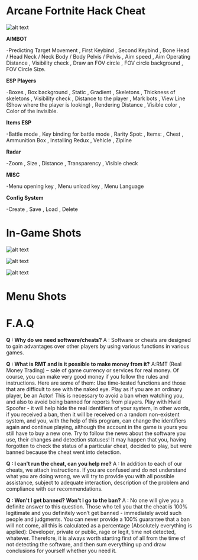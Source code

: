 # **Arcane Fortnite Hack Cheat**
![alt text](https://i.ibb.co/2tYyQMh/s-l1200.jpg)

**AIMBOT**


-Predicting Target Movement
, First Keybind
, Second Keybind
, Bone
  Head / Head
  Neck / Neck
  Body / Body
  Pelvis / Pelvis
, Aim speed
, Aim Operating Distance
, Visibility check
, Draw an FOV circle
, FOV circle background
, FOV Circle Size​.


**ESP Players**


-Boxes
, Box background
, Static
, Gradient
, Skeletons
, Thickness of skeletons
, Visibility check
, Distance to the player
, Mark bots
, View Line (Show where the player is looking)
, Rendering Distance
, Visible color
, Color of the invisible.

**Items ESP**


-Battle mode
, Key binding for battle mode
, Rarity Spot:
, Items:
, Chest
, Ammunition Box
, Installing Redux
, Vehicle
, Zipline


**Radar**


-Zoom
, Size
, Distance
, Transparency
, Visible check


**MISC**


-Menu opening key
, Menu unload key
, Menu Language


**Config System**


-Create
, Save
, Load
, Delete

# **In-Game Shots**

![alt text](https://i.ibb.co/P6t2rrK/8-webp-204360026fe168006edcb519cd76235a.webp)

![alt text](https://i.ibb.co/fGjFJK6/1-webp-de84634a85e5da44158138d562c41b8b.webp)

![alt text](https://i.ibb.co/8Bkvb2p/2-webp-bc1qpxg945ayn39esntuaxwkd8qa92fmrzjlx8csfs.webp)

# **Menu Shots**



# **F.A.Q**

**Q : Why do we need software/cheats?**
A : Software or cheats are designed to gain advantages over other players by using various functions in various games.


**Q : What is RMT and is it possible to make money from it?**
A:RMT (Real Money Trading) – sale of game currency or services for real money. Of course, you can make very good money if you follow the rules and instructions. Here are some of them:
Use time-tested functions and those that are difficult to see with the naked eye.
Play as if you are an ordinary player, be an Actor! This is necessary to avoid a ban when watching you, and also to avoid being banned for reports from players.
Play with Hwid Spoofer - it will help hide the real identifiers of your system, in other words, if you received a ban, then it will be received on a random non-existent system, and you, with the help of this program, can change the identifiers again and continue playing, although the account in the game is yours you still have to buy a new one.
Try to follow the news about the software you use, their changes and detection statuses! It may happen that you, having forgotten to check the status of a particular cheat, decided to play, but were banned because the cheat went into detection.


**Q : I can't run the cheat, can you help me?**
A : In addition to each of our cheats, we attach instructions. If you are confused and do not understand what you are doing wrong, we will try to provide you with all possible assistance, subject to adequate interaction, description of the problem and compliance with our recommendations.


**Q : Won't I get banned? Won't I go to the ban?**
A : No one will give you a definite answer to this question. Those who tell you that the cheat is 100% legitimate and you definitely won’t get banned - immediately avoid such people and judgments. You can never provide a 100% guarantee that a ban will not come, all this is calculated as a percentage (Absolutely everything is applied): Developer, private or public, rage or legit, time not detected, whatever. Therefore, it is always worth starting first of all from the time of not detecting the software, and then sum everything up and draw conclusions for yourself whether you need it.

